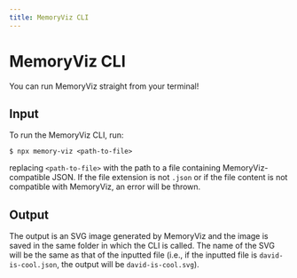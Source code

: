 ```yaml
---
title: MemoryViz CLI
---
```


# MemoryViz CLI

You can run MemoryViz straight from your terminal!

## Input

To run the MemoryViz CLI, run:

```console
$ npx memory-viz <path-to-file>
```

replacing `<path-to-file>` with the path to a file containing MemoryViz-compatible JSON. If the file extension is not `.json` or if the file content is not compatible with MemoryViz, an error will be thrown.

## Output

The output is an SVG image generated by MemoryViz and the image is saved in the same folder in which the CLI is called. The name of the SVG will be the same as that of the inputted file (i.e., if the inputted file is `david-is-cool.json`, the output will be `david-is-cool.svg`).

